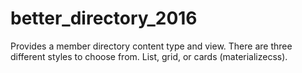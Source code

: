 # better_directory_2016
Provides a member directory content type and view. There are three different styles to choose from. List, grid, or cards (materializecss).
